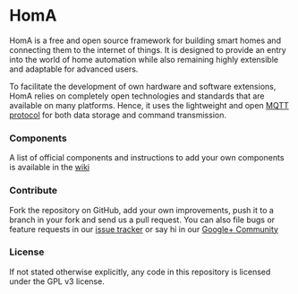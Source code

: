# HomA

HomA is a free and open source framework for building smart homes and connecting them to the internet of things. 
It is designed to provide an entry into the world of home automation while also remaining highly extensible and adaptable for advanced users. 

To facilitate the development of own hardware and software extensions, HomA relies on completely open technologies and standards that are available on many platforms. Hence, it uses the lightweight and open [MQTT protocol](http://mqtt.org/faq) for both data storage and command transmission. 

### Components 
A list of official components and instructions to add your own components is available in the [wiki](https://github.com/binarybucks/homA/wiki/Components)  

### Contribute
Fork the repository on GitHub, add your own improvements, push it to a branch in your fork and send us a pull request.
You can also file bugs or feature requests in our [issue tracker](https://github.com/binarybucks/homA/issues) or say hi in our [Google+ Community](https://plus.google.com/u/0/communities/111676474572375715081)

### License
If not stated otherwise explicitly, any code in this repository is licensed under the GPL v3 license.
